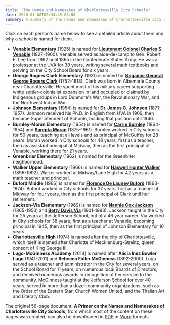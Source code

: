 ```yaml
---
title: "The Names and Namesakes of Charlottesville City Schools"
date: 2020-01-08T00:34:45-04:00
summary: A summary of the names and namesakes of Charlottesville City Schools, with links to a 50+ page document including detailed information about the naming of each school and biographical information about the namesake.
---
```


Click on each person's name below to see a detailed article about them and why a school is named for them.

* **Venable Elementary** (1925) is named for **[Lieutenant Colonel Charles S. Venable](../charles-venable)** (1827–1900). Venable served as aide-de-camp to Gen. Robert E. Lee from 1862 until 1865 in the Confederate States Army. He was a professor at the UVA for 30 years, writing several math textbooks and serving on the City School Board for six years.
* **George Rogers Clark Elementary** (1931) is named for **[Brigadier General George Rogers Clark](../george-rogers-clark)** (1752-1818). Clark was born in Albemarle County near Charlottesville. He spent most of his military career supporting white settler-colonialist expansion in land occupied or claimed by Indigenous groups in Lord Dunmore's War, the Revolutionary War, and the Northwest Indian War.
* **Johnson Elementary** (1954) is named for **[Dr. James G. Johnson](../james-g-johnson)** (1871-1957). Johnson received his Ph.D. in English from UVA in 1909, then became Superintendent of Schools, holding that position until 1946.
* **Burnley-Moran Elementary** (1954) is named for **[Carrie Burnley](../carrie-burnley)** (1864-1954) and **[Sarepta Moran](../sarepta-moran)** (1875-1961). Burnley worked in City schools for 50 years, teaching at all levels and as principal of McGuffey for 28 years. Moran worked in City schools for 48 years, first as a teacher, then as assistant principal at Midway, then as the first principal of Venable, working there for 21 years.
* **Greenbrier Elementary** (1962) is named for the Greenbrier neighborhood.
* **Walker Upper Elementary** (1966) is named for **[Haswell Hunter Walker](../haswell-hunter-walker)** (1896-1992). Walker worked at Midway/Lane High for 42 years as a math teacher and principal.
* **Buford Middle** (1966) is named for **[Florence De Launey Buford](../florence-buford)** (1893-1974). Buford worked in City schools for 37 years, first as a teacher at Midway for four years, then as the first principal of Clark until her retirement.
* **Jackson-Via Elementary** (1969) is named for **[Nannie Cox Jackson](../nannie-cox-jackson)** (1865-1953) and **[Betty Davis Via](../betty-davis-via)** (1901-1993). Jackson taught in the City for 25 years at the Jefferson School, out of a 46 year career. Via worked in City schools for 38 years, first as a teacher at Venable, becoming principal in 1945, then as the first principal of Johnson Elementary for 10 years.
* **Charlottesville High** (1974) is named after the city of Charlottesville, which itself is named after Charlotte of Mecklenburg-Strelitz, queen consort of King George III.
* **Lugo-McGinness Academy** (2014) is named after **Alicia Inez Bowler Lugo** (1941-2011) and **Rebecca Fuller McGinness** (1892-2000). Lugo served as a teacher and administrator in the City for several years, on the School Board for 11 years, on numerous local Boards of Directors, and received numerous awards in recognition of her service to the community. McGinness taught at the Jefferson School for over 40 years, served in more than a dozen community organizations, such as the Order of the Eastern Star, Church Women United, and the Thalian Art and Literary Club.

The original 56-page document, **A Primer on the Names and Namesakes of Charlottesville City Schools**, from which most of the content on these pages was created, can also be downloaded in [PDF](docs/cville-school-names-primer.pdf) or [Word](docs/cville-school-names-primer.docx) formats.
